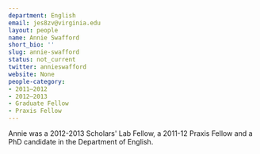 ```yaml
---
department: English
email: jes8zv@virginia.edu
layout: people
name: Annie Swafford
short_bio: ''
slug: annie-swafford
status: not_current
twitter: annieswafford
website: None
people-category:
- 2011–2012
- 2012–2013
- Graduate Fellow
- Praxis Fellow
---
```


Annie was a 2012-2013 Scholars' Lab Fellow, a 2011-12 Praxis Fellow and a PhD candidate in the Department of English.
